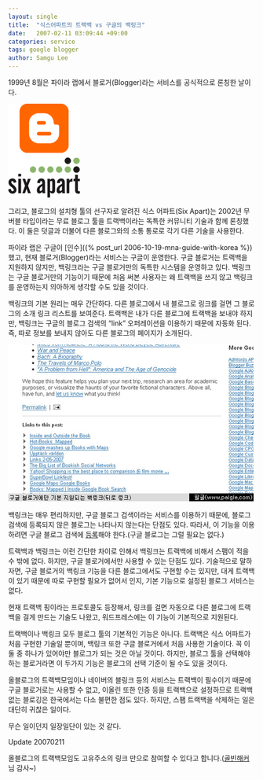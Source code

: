 ```yaml
---
layout: single
title:  "식스어파트의 트랙백 vs 구글의 백링크"
date:   2007-02-11 03:09:44 +09:00
categories: service
tags: google blogger
author: Samgu Lee
---
```

1999년 8월은 파이라 랩에서 블로거(Blogger)라는 서비스를 공식적으로 론칭한 날이다.

![구글 블로거와 식스어파트의 로고](/assets/blogger-and-six-apart-logo.gif)

그리고, 블로그의 설치형 툴의 선구자로 알려진 식스 어파트(Six Apart)는 2002년 무버블 타입이라는 무료 블로그 툴을 트랙백이라는 독특한 커뮤니티 기술과 함께 론칭했다. 이 둘은 덧글과 더불어 다른 블로그와의 소통 통로로 각기 다른 기술을 사용한다.

파이라 랩은 구글이 [인수]({% post_url 2006-10-19-mna-guide-with-korea %})했고, 현재 블로거(Blogger)라는 서비스는 구글이 운영한다. 구글 블로거는 트랙백을 지원하지 않지만, 백링크라는 구글 블로거만의 독특한 시스템을 운영하고 있다. 백링크는 구글 블로거만의 기능이기 때문에 처음 써본 사용자는 왜 트랙백을 쓰지 않고 백링크를 운영하는지 의아하게 생각할 수도 있을 것이다.

백링크의 기본 원리는 매우 간단하다. 다른 블로그에서 내 블로그로 링크를 걸면 그 블로그의 소개 링크 리스트를 보여준다. 트랙백은 내가 다른 블로그에 트랙백을 보내야 하지만, 백링크는 구글의 블로그 검색의 &#8220;link&#8221; 오퍼레이션을 이용하기 때문에 자동화 된다. 즉, 따로 정보를 보내지 않아도 다른 블로그의 페이지가 소개된다.

![구글 백링크, 트랙백은 지원하지 않는다](/assets/backlink-in-google-blogger.jpg)

백링크는 매우 편리하지만, 구글 블로그 검색이라는 서비스를 이용하기 때문에, 블로그 검색에 등록되지 않은 블로그는 나타나지 않는다는 단점도 있다. 따라서, 이 기능을 이용하려면 구글 블로그 검색에 [등록](http://blogsearch.google.com/ping)해야 한다.(구글 블로그는 그럴 필요는 없다.)

트랙백과 백링크는 이런 간단한 차이로 인해서 백링크는 트랙백에 비해서 스팸이 적을 수 밖에 없다. 하지만, 구글 블로거에서만 사용할 수 있는 단점도 있다. 기술적으로 말하자면, 구글 블로거의 백링크 기능을 다른 블로그에서도 구현할 수는 있지만, 대게 트랙백이 있기 때문에 따로 구현할 필요가 없어서 인지, 기본 기능으로 설정된 블로그 서비스는 없다.

현재 트랙백 핑이라는 프로토콜도 등장해서, 링크를 걸면 자동으로 다른 블로그에 트랙백을 걸게 만드는 기술도 나왔고, 워드프레스에는 이 기능이 기본적으로 지원된다.

트랙백이나 백링크 모두 블로그 툴의 기본적인 기능은 아니다. 트랙백은 식스 어파트가 처음 구현한 기술일 뿐이며, 백링크 또한 구글 블로거에서 처음 사용한 기술이다. 꼭 이 둘 중 하나가 있어야만 블로그가 되는 것은 아닐 것이다. 하지만, 블로그 툴을 선택해야 하는 블로거라면 이 두가지 기능은 블로그의 선택 기준이 될 수도 있을 것이다.

올블로그의 트랙백모임이나 네이버의 블링크 등의 서비스는 트랙백이 필수이기 때문에 구글 블로거로는 사용할 수 없고, 이올린 또한 인증 등을 트랙백으로 설정하므로 트랙백 없는 블로깅은 한국에서는 다소 불편한 점도 있다. 하지만, 스팸 트랙백을 삭제하는 일은 대단히 귀찮은 일이다.

무슨 일이던지 일장일단이 있는 것 같다.

Update 20070211

올블로그의 트랙백모임도 고유주소의 링크 만으로 참여할 수 있다고 합니다.([골빈해커](http://golbin.net/)님 감사~)
